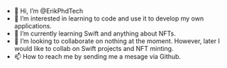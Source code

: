 - 👋 Hi, I’m @ErikPhdTech
- 👀 I’m interested in learning to code and use it to develop my own applications.
- 🌱 I’m currently learning Swift and anything about NFTs.
- 💞️ I’m looking to collaborate on nothing at the moment. However, later I would like to collab on Swift projects and NFT minting.
- 📫 How to reach me by sending me a mesage via Github.

<!---
ErikPhdTech/ErikPhdTech is a ✨ special ✨ repository because its `README.md` (this file) appears on your GitHub profile.
You can click the Preview link to take a look at your changes.
--->
